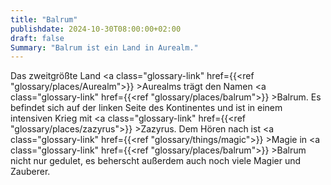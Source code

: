 ```yaml
---
title: "Balrum"
publishdate: 2024-10-30T08:00:00+02:00
draft: false
Summary: "Balrum ist ein Land in Aurealm."
---
```


Das zweitgrößte Land <a class="glossary-link" href={{<ref "glossary/places/Aurealm">}} >Aurealms</a> trägt den Namen <a class="glossary-link" href={{<ref "glossary/places/balrum">}} >Balrum</a>. Es befindet sich auf der linken Seite des Kontinentes und ist in einem intensiven Krieg mit <a class="glossary-link" href={{<ref "glossary/places/zazyrus">}} >Zazyrus</a>. Dem Hören nach ist <a class="glossary-link" href={{<ref "glossary/things/magic">}} >Magie</a> in <a class="glossary-link" href={{<ref "glossary/places/balrum">}} >Balrum</a> nicht nur gedulet, es beherscht außerdem auch noch viele Magier und Zauberer.
